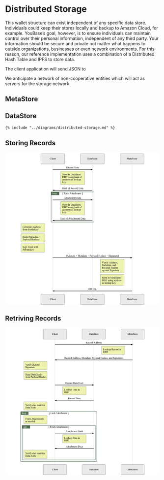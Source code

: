 # Distributed Storage

This wallet structure can exist independent of any specific data store. Individuals could keep their stores locally and backup to Amazon Cloud, for example. 
YouBase’s goal, however, is to ensure individuals can maintain control over their personal information, independent of any third party. Your information should be secure and private not matter what happens to outside organizations, businesses or even network environments. For this reason, our reference implementation uses a combination of a Distributed Hash Table and IPFS to store data.

The client application will send JSON to 

We anticipate a network of non-cooperative entities which will act as servers for the storage network.

## MetaStore

## DataStore

```mermaid
{% include "../diagrams/distributed-storage.md" %}
```

## Storing Records

![Storage Diagram](../diagrams/storage-sequence.png)

## Retriving Records

![Retrieval Diagram](../diagrams/retrieval-sequence.png)

